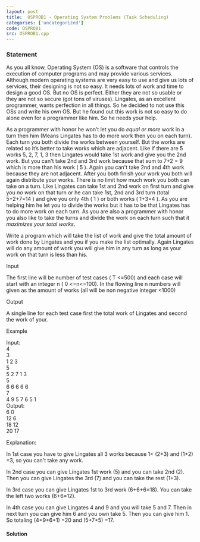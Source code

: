 ```yaml
---
layout: post
title:  OSPROB1 - Operating System Problems (Task Scheduling)
categories: ['uncategorized']
code: OSPROB1
src: OSPROB1.cpp
---
```


### **Statement**

As you all know, Operating System (OS) is a software that controls the
execution of computer programs and may provide various services. Although
modern operating systems are very easy to use and give us lots of services,
their designing is not so easy. It needs lots of work and time to design a
good OS. But no OS is perfect. Either they are not so usable or they are not
so secure (got tons of viruses). Lingates, as an excellent programmer, wants
perfection in all things. So he decided to not use this OSs and write his own
OS. But he found out this work is not so easy to do alone even for a
programmer like him. So he needs your help.

As a programmer with honor he won’t let you do _equal or more_ work in a turn
then him (Means Lingates has to do more work then you on each turn). Each turn
you both divide the works between yourself. But the works are related so it’s
better to take works which are adjacent. Like if there are 5 works 5, 2,
7, 1, 3 then Lingates would take 1st work and give you the 2nd work. But you
can't take 2nd and 3rd work because that sum to 7+2 = 9 which is more than
his work ( 5 ). Again you can't take 2nd and 4th work because they are not
adjacent. After you both finish your work you both will again distribute your
works. There is no limit how much work you both can take on a turn. Like
Lingates can take 1st and 2nd work on first turn and give you _no work_ on
that turn or he can take 1st, 2nd and 3rd turn (total 5+2+7=14 ) and give
you only 4th ( 1 ) or both works ( 1+3=4 ). As you are helping him he
let you to divide the works but it has to be that Lingates has to do more work
on each turn. As you are also a programmer with honor you also like to take
the turns and divide the work on each turn such that it _maximizes_
_your total works_.

Write a program which will take the list of work and give the total amount of
work done by Lingates and you if you make the list optimally. Again Lingates
will do any amount of work you will give him in any turn as long as your work
on that turn is less than his.  
  

Input

The first line will be number of test cases ( T <=500) and each case will
start with an integer n ( 0 <=n<=100). In the flowing line n numbers will
given as the amount of works (all will be non negative integer <1000)

Output

A single line for each test case first the total work of Lingates and second
the work of your.

Example

Input:  
4  
3  
1 2 3  
5  
5 2 7 1 3  
5  
6 6 6 6 6  
7  
4 9 5 7 6 5 1  
Output:  
6 0  
12 6  
18 12  
20 17

  
Explanation:

In 1st case you have to give Lingates all 3 works because 1< (2+3) and (1+2)
=3, so you can't take any work.

In 2nd case you can give Lingates 1st work (5) and you can take 2nd (2). Then
you can give Lingates the 3rd (7) and you can take the rest (1+3).

In 3rd case you can give Lingates 1st to 3rd work (6+6+6=18). You can take the
left two works (6+6=12).

In 4th case you can give Lingates 4 and 9 and you will take 5 and 7. Then in
next turn you can give him 6 and you own take 5. Then you can give him 1.  
So totaling (4+9+6+1) =20 and (5+7+5) =17.



#### **Solution**



